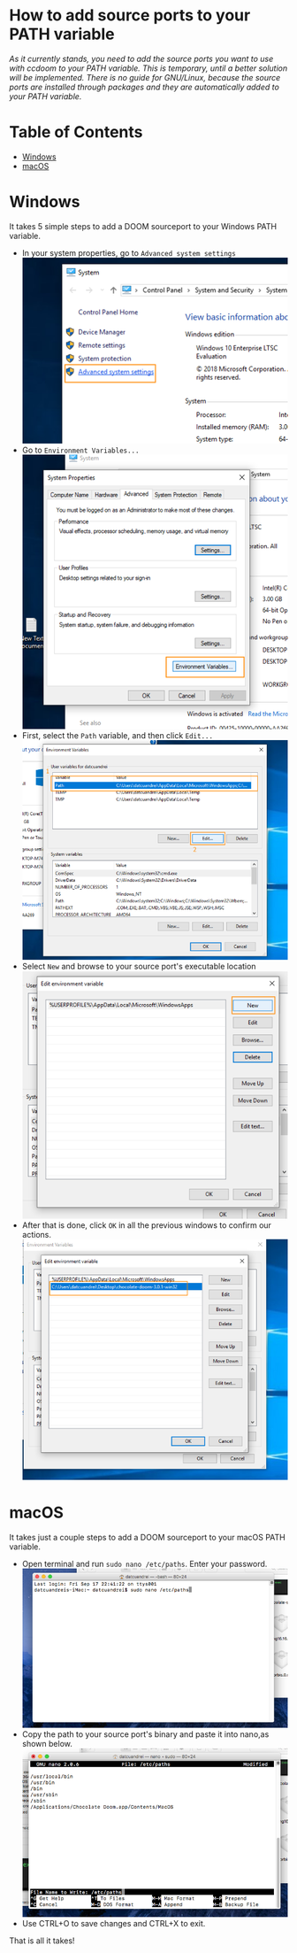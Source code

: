 # How to add source ports to your PATH variable
*As it currently stands, you need to add the source ports you want to use with ccdoom to your PATH variable. This is temporary, until a better solution will be implemented.*
*There is no guide for GNU/Linux, because the source ports are installed through packages and they are automatically added to your PATH variable.*

Table of Contents
=================

* [Windows](#windows)
* [macOS](#macos)

# Windows
It takes 5 simple steps to add a DOOM sourceport to your Windows PATH variable.

- In your system properties, go to `Advanced system settings`
 ![](img/step1win.png)
- Go to `Environment Variables...`
 ![](img/step2win.png)
- First, select the `Path` variable, and then click `Edit...` 
 ![](img/step3win.png)
- Select `New` and browse to your source port's executable location
 ![](img/step4win.png)
- After that is done, click `OK` in all the previous windows to confirm our actions.
 ![](img/step5win.png)

# macOS
It takes just a couple steps to add a DOOM sourceport to your macOS PATH variable.

- Open terminal and run `sudo nano /etc/paths`. Enter your password.
![](img/step1mac.png)
- Copy the path to your source port's binary and paste it into nano,as shown below.
![](img/step2mac.png)
- Use CTRL+O to save changes and CTRL+X to exit.

That is all it takes!
